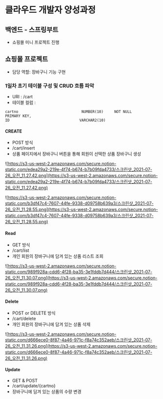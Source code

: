 # 클라우드 개발자 양성과정

## 백엔드 - 스프링부트
* 쇼핑몰 미니 프로젝트 진행

## 쇼핑몰 프로젝트
* 담당 역할: 장바구니 기능 구현

### 1일차 초기 테이블 구성 및 CRUD 흐름 파악
* URI : /cart
* 테이블 컬럼 :
```
cartno                             NUMBER(10)     NOT NULL      PRIMARY KEY,
ID                                VARCHAR2(10)
```
#### CREATE
* POST 방식
* /cart/insert
* 상품 페이지에서 장바구니 버튼을 통해 회원이 선택한 상품 장바구니 생성

![https://s3-us-west-2.amazonaws.com/secure.notion-static.com/edea29a2-219e-4f74-b674-b7b09fda4733/스크린샷_2021-07-26_오전_11.27.42.png](https://s3-us-west-2.amazonaws.com/secure.notion-static.com/edea29a2-219e-4f74-b674-b7b09fda4733/스크린샷_2021-07-26_오전_11.27.42.png)

![https://s3-us-west-2.amazonaws.com/secure.notion-static.com/b3df47c4-7607-44fe-9338-d09758b639a3/스크린샷_2021-07-26_오전_11.28.55.png](https://s3-us-west-2.amazonaws.com/secure.notion-static.com/b3df47c4-7607-44fe-9338-d09758b639a3/스크린샷_2021-07-26_오전_11.28.55.png)

#### Read

* GET 방식
* /cart/list
* 개인 회원의 장바구니에 담겨 있는 상품 리스트 조회

![https://s3-us-west-2.amazonaws.com/secure.notion-static.com/989f928a-cdd6-4f28-ba35-3e1fddb7d444/스크린샷_2021-07-26_오전_11.30.07.png](https://s3-us-west-2.amazonaws.com/secure.notion-static.com/989f928a-cdd6-4f28-ba35-3e1fddb7d444/스크린샷_2021-07-26_오전_11.30.07.png)

#### Delete

* POST or DELETE 방식
* /cart/delete
* 개인 회원의 장바구니에 담겨 있는 상품 삭제

![https://s3-us-west-2.amazonaws.com/secure.notion-static.com/d666ece0-8f87-4a46-971c-f8a74c352aeb/스크린샷_2021-07-26_오전_11.31.26.png](https://s3-us-west-2.amazonaws.com/secure.notion-static.com/d666ece0-8f87-4a46-971c-f8a74c352aeb/스크린샷_2021-07-26_오전_11.31.26.png)

#### Update

* GET & POST 
* /cart/update/{cartno}
* 장바구니에 담겨 있는 상품의 수량 변경